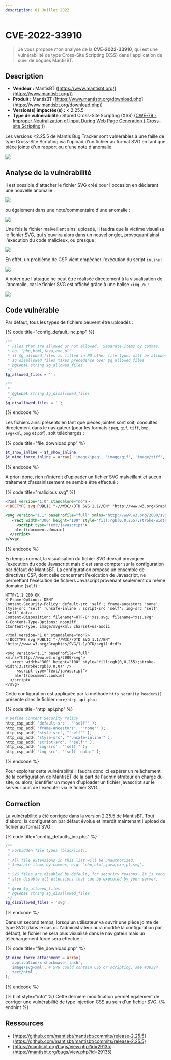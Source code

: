 ```yaml
---
description: 01 Juillet 2022
---
```


# CVE-2022-33910

> Je vous propose mon analyse de la **CVE-2022-33910**, qui est une vulnérabilité de type Cross-Site Scripting (XSS) dans l'application de suivi de bogues MantisBT.

## Description

* **Vendeur :** MantisBT ([https://www.mantisbt.org/](https://www.mantisbt.org/))
* **Produit :** MantisBT ([https://www.mantisbt.org/download.php](https://www.mantisbt.org/download.php))
* **Version(s) impactée(s) :** < 2.25.5
* **Type de vulnérabilité :** Stored Cross-Site Scripting (XSS) ([CWE-79 - Improper Neutralization of Input During Web Page Generation ('Cross-site Scripting')](https://cwe.mitre.org/data/definitions/79.html))

Les versions <2.25.5 de Mantis Bug Tracker sont vulnérables à une faille de type Cross-Site Scripting via l'upload d'un fichier au format SVG en tant que pièce jointe d'un rapport ou d'une note d'anomalie.

![](<../../.gitbook/assets/image (289).png>)

## Analyse de la vulnérabilité

Il est possible d'attacher le fichier SVG créé pour l'occasion en déclarant une nouvelle anomalie :&#x20;

![](<../../.gitbook/assets/image (257).png>)

ou également dans une note/commentaire d'une anomalie :&#x20;

![](<../../.gitbook/assets/image (181).png>)

Une fois le fichier malveillant ainsi uploadé, il faudra que la victime visualise le fichier SVG, qui s'ouvrira alors dans un nouvel onglet, provoquant ainsi l'exécution du code malicieux, ou presque :

![](<../../.gitbook/assets/image (283).png>)

En effet, un problème de CSP vient empêcher l'exécution du script `inline` :&#x20;

![](<../../.gitbook/assets/image (215).png>)

A noter que l'attaque ne peut être réalisée directement à la visualisation de l'anomalie, car le fichier SVG est affiché grâce à une balise `<img />` :&#x20;

![](<../../.gitbook/assets/image (260).png>)

## Code vulnérable

Par défaut, tous les types de fichiers peuvent être uploadés :&#x20;

{% code title="config_default_inc.php" %}
```php
/**
 * Files that are allowed or not allowed.  Separate items by commas.
 * eg. 'php,html,java,exe,pl'
 * if $g_allowed_files is filled in NO other file types will be allowed.
 * $g_disallowed_files takes precedence over $g_allowed_files
 * @global string $g_allowed_files
 */
$g_allowed_files = '';

/**
 *
 * @global string $g_disallowed_files
 */
$g_disallowed_files = '';
```
{% endcode %}

Les fichiers ainsi présents en tant que pièces jointes sont soit, consultés directement dans le navigateur (pour les formats `jpeg`, `gif`, `tiff`, `bmp`, `svg+xml`, `png` et `pdf`), soit téléchargés :&#x20;

{% code title="file_download.php" %}
```php
$t_show_inline = $f_show_inline;
$t_mime_force_inline = array( 'image/jpeg', 'image/gif', 'image/tiff', 'image/bmp', 'image/svg+xml', 'image/png', 'application/pdf' );
```
{% endcode %}

A priori donc, rien n'interdit d'uploader un fichier SVG malveillant et aucun traitement d'assainissement ne semble être effectué :&#x20;

{% code title="malicious.svg" %}
```svg
<?xml version="1.0" standalone="no"?>
<!DOCTYPE svg PUBLIC "-//W3C//DTD SVG 1.1//EN" "http://www.w3.org/Graphics/SVG/1.1/DTD/svg11.dtd">

<svg version="1.1" baseProfile="full" xmlns="http://www.w3.org/2000/svg">
   <rect width="300" height="100" style="fill:rgb(0,0,255);stroke-width:3;stroke:rgb(0,0,0)" />
     <script type="text/javascript">
    alert(document.domain)
  </script>
</svg>
```
{% endcode %}

En temps normal, la visualisation du fichier SVG devrait provoquer l'exécution du code Javascript mais c'est sans compter sur la configuration par défaut de MantisBT. La configuration propose un ensemble de directives CSP, dont celle concernant l'exécution de Javascript, ne permettant l'exécution de fichiers Javascript provenant seulement du même domaine (`self`) :&#x20;

```http
HTTP/1.1 200 OK
X-Frame-Options: DENY
Content-Security-Policy: default-src 'self'; frame-ancestors 'none'; style-src 'self' 'unsafe-inline'; script-src 'self'; img-src 'self' 'self' data:
Content-Disposition: filename*=UTF-8''xss.svg; filename="xss.svg"
X-Content-Type-Options: nosniff
CContent-Type: image/svg+xml; charset=us-ascii

<?xml version="1.0" standalone="no"?>
<!DOCTYPE svg PUBLIC "-//W3C//DTD SVG 1.1//EN" "http://www.w3.org/Graphics/SVG/1.1/DTD/svg11.dtd">

<svg version="1.1" baseProfile="full" xmlns="http://www.w3.org/2000/svg">
   <rect width="300" height="100" style="fill:rgb(0,0,255);stroke-width:3;stroke:rgb(0,0,0)" />
     <script type="text/javascript">
    alert(document.cookie)
  </script>
</svg>
```

Cette configuration est appliquée par la méthode `http_security_headers()` présente dans le fichier `core/http_api.php` :&#x20;

{% code title="http_api.php" %}
```php
# Define Content Security Policy
http_csp_add( 'default-src', "'self'" );
http_csp_add( 'frame-ancestors', "'none'" );
http_csp_add( 'style-src', "'self'" );
http_csp_add( 'style-src', "'unsafe-inline'" );
http_csp_add( 'script-src', "'self'" );
http_csp_add( 'img-src', "'self'" );
http_csp_add( 'img-src', "'self' data:" );
```
{% endcode %}

Pour exploiter cette vulnérabilité il faudra donc ici espérer un relâchement de la configuration de MantisBT de la part de l'administrateur en charge du site, ou alors, identifier un moyen d'uploader un fichier javascript sur le serveur puis de l'exécuter via le fichier SVG.

## Correction

La vulnérabilité a été corrigée dans la version 2.25.5 de MantisBT. Tout d'abord, la configuration par défaut évolue et interdit maintenant l'upload de fichier au format SVG :&#x20;

{% code title="config_defaults_inc.php" %}
```php
/**
 * Forbidden file types (blacklist).
 *
 * All file extensions in this list will be unauthorized.
 * Separate items by commas, e.g. 'php,html,java,exe,pl,svg'.
 *
 * SVG files are disabled by default, for security reasons. It is recommended to
 * also disable all extensions that can be executed by your server;
 *
 * @see $g_allowed_files
 * @global string $g_disallowed_files
 */
$g_disallowed_files = 'svg';
```
{% endcode %}

Dans un second temps, lorsqu'un utilisateur va ouvrir une pièce jointe de type SVG (dans le cas ou l'administrateur aura modifié la configuration par défaut), le fichier ne sera plus visualisé dans le navigateur mais un téléchargement forcé sera effectué :&#x20;

{% code title="file_download.php" %}
```php
$t_mime_force_attachment = array(
  'application/x-shockwave-flash',
  'image/svg+xml', # SVG could contain CSS or scripting, see #30384
  'text/html',
);
```
{% endcode %}

{% hint style="info" %}
Cette dernière modification permet également de corriger une vulnérabilité de type Injection CSS au sein d'un fichier SVG.
{% endhint %}

## Ressources

* [https://github.com/mantisbt/mantisbt/commits/release-2.25.5](https://github.com/mantisbt/mantisbt/commits/release-2.25.5)
* [https://mantisbt.org/bugs/view.php?id=29135](https://mantisbt.org/bugs/view.php?id=29135)
